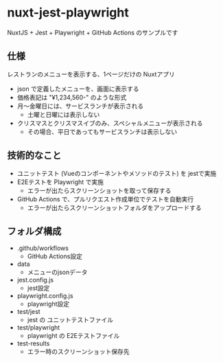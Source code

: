 # nuxt-jest-playwright

NuxtJS + Jest + Playwright + GitHub Actions のサンプルです

## 仕様

レストランのメニューを表示する、1ページだけの Nuxtアプリ

- json で定義したメニューを、画面に表示する
- 価格表記は "¥1,234,560-" のような形式
- 月〜金曜日には、サービスランチが表示される
  - 土曜と日曜には表示しない
- クリスマスとクリスマスイブのみ、スペシャルメニューが表示される
  - その場合、平日であってもサービスランチは表示しない

## 技術的なこと

- ユニットテスト (Vueのコンポーネントやメソッドのテスト) を jestで実施
- E2Eテストを Playwright で実施
  - エラーが出たらスクリーンショットを取って保存する
- GitHub Actions で、プルリクエスト作成単位でテストを自動実行
  - エラーが出たらスクリーンショットフォルダをアップロードする

## フォルダ構成

- .github/workflows
  - GitHub Actions設定
- data
  - メニューのjsonデータ
- jest.config.js
  - jest設定
- playwright.config.js
  - playwright設定
- test/jest
  - jest の ユニットテストファイル
- test/playwright
  - playwright の E2Eテストファイル
- test-results
  - エラー時のスクリーンショット保存先
